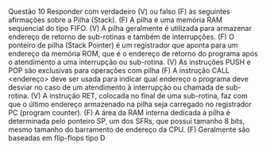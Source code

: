 Questão 10
Responder com verdadeiro (V) ou falso (F) às seguintes afirmações sobre a Pilha (Stack).
(F) A pilha é uma memória RAM sequencial do tipo FIFO.
(V) A pilha geralmente é utilizada para armazenar endereço de retorno de sub-rotinas e
também de interrupções.
(F) O ponteiro de pilha (Stack Pointer) é um registrador que aponta para um endereço da
memória ROM, que é o endereço de retorno do programa após o atendimento a uma
interrupção ou sub-rotina.
(V) As instruções PUSH e POP são exclusivas para operações com pilha
(F) A instrução CALL <endereço> deve ser usada para indicar qual endereço o programa
deve desviar no caso de um atendimento à interrupção ou chamada de sub-rotina.
(V) A instrução RET, colocada no final de uma sub-rotina, faz com que o último endereço
armazenado na pilha seja carregado no registrador PC (program counter).
(F) A área da RAM interna dedicada à pilha é determinada pelo ponteiro SP, um dos SFRs,
que possui tamanho 8 bits, mesmo tamanho do barramento de endereço da CPU.
(F) Geralmente são baseadas em flip-flops tipo D
